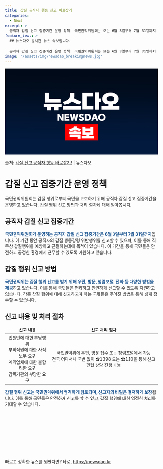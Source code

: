 ```yaml
---
title: 갑질 공직자 행동 신고 바로잡기
categories:
  - News
excerpt: >
  공직자 갑질 신고 집중기간 운영 정책  국민권익위원회는 오는 6월 3일부터 7월 31일까지 공직자 ‘갑질’ …
feature_text: >
  ## 뉴스다오 실시간 뉴스 속보입니다.

  공직자 갑질 신고 집중기간 운영 정책  국민권익위원회는 오는 6월 3일부터 7월 31일까지 공직자 ‘갑질’ …
image: '/assets/img/newsdao_breakingnews.jpg'
---
```


![뉴스다오 속보](/assets/img/newsdao_breakingnews.jpg)

<p>출처: <a href="https://newsdao.kr/4013" rel="dofollow">갑질 신고 공직자 행동 바로잡기!</a> | 뉴스다오</p>

<h1>갑질 신고 집중기간 운영 정책</h1>
<p data-ke-size="size16"></p>
국민권익위원회는 갑질 행위로부터 국민을 보호하기 위해 공직자 갑질 신고 집중기간을 운영하고 있습니다. 갑질 행위 신고 방법과 처리 절차에 대해 알아봅시다.
<p data-ke-size="size16"></p>

<h2>공직자 갑질 신고 집중기간</h2>
<p><b><span style="color: #1a5490;">국민권익위원회가 운영하는 공직자 갑질 신고 집중기간은 6월 3일부터 7월 31일까지</span></b>입니다. 이 기간 동안 공직자의 갑질 행동강령 위반행위를 신고할 수 있으며, 이를 통해 직무상 갑질행위를 예방하고 근절하는데에 목적이 있습니다. 이 기간을 통해 국민들은 안전하고 공정한 환경에서 근무할 수 있도록 지원하고 있습니다.</p>

<h2>갑질 행위 신고 방법</h2>
<p><b><span style="color: #1a5490;">국민권익위는 갑질 행위 신고를 받기 위해 우편, 방문, 청렴포털, 전화 등 다양한 방법을 제공</span></b>하고 있습니다. 이를 통해 국민들은 편리하고 안전하게 신고할 수 있도록 지원하고 있습니다. 각종 갑질 행위에 대해 신고하고자 하는 국민들은 주어진 방법을 통해 쉽게 접수할 수 있습니다.</p>

<h2>신고 내용 및 처리 절차</h2>
<table>
<thead>
<tr>
<td style="text-align: center; height: 17px;"><b>신고 내용</b></td>
<td style="text-align: center; height: 17px;"><b>신고 처리 절차</b></td>
</tr>
</thead>
<tbody>
<tr>
<td style="text-align: center; height: 17px;">민원인에 대한 부당행위<br>부하직원에 대한 사적노무 요구<br>계약업체에 대한 불합리한 요구<br>감독기관의 부당한 요구</td>
<td style="text-align: center; height: 17px;">국민권익위에 우편, 방문 접수 또는 청렴포털에서 가능<br>전국 어디서나 국번 없이 ☎1398 또는 ☎110을 통해 신고 관련 상담 진행 가능</td>
</tr>
</tbody>
</table>
<p><b><span style="color: #1a5490;">갑질 행위 신고는 국민권익위에서 엄격하게 검토되며, 신고자의 비밀은 철저하게 보장</span></b>됩니다. 이를 통해 국민들은 안전하게 신고를 할 수 있고, 갑질 행위에 대한 엄정한 처리를 기대할 수 있습니다.</p>

<p data-ke-size="size16">&nbsp;</p>
<p data-ke-size="size16">&nbsp;</p>
<p data-ke-size="size16">&nbsp;</p>
<p data-ke-size="size16">&nbsp;</p>
<p data-ke-size="size16">&nbsp;</p> 

빠르고 정확한 뉴스를 원한다면? 바로, <a href="https://newsdao.kr" rel="dofollow">https://newsdao.kr</a>



